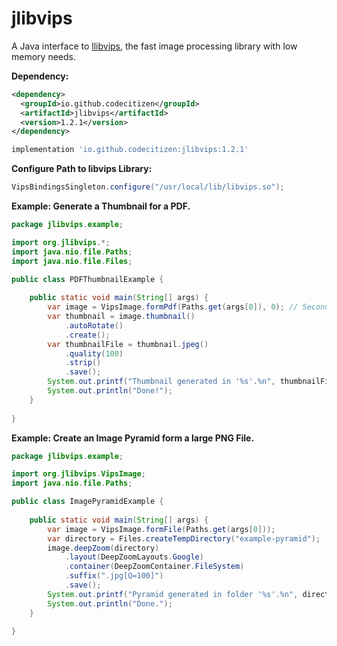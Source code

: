 # jlibvips

A Java interface to [llibvips](http://libvips.github.io/libvips/), the fast image processing library with low memory needs.

**Dependency:**

```xml
<dependency>
  <groupId>io.github.codecitizen</groupId>
  <artifactId>jlibvips</artifactId>
  <version>1.2.1</version>
</dependency>
```

```groovy
implementation 'io.github.codecitizen:jlibvips:1.2.1'
```

**Configure Path to libvips Library:**

```java
VipsBindingsSingleton.configure("/usr/local/lib/libvips.so");
```

**Example: Generate a Thumbnail for a PDF.**

```java
package jlibvips.example;

import org.jlibvips.*;
import java.nio.file.Paths;
import java.nio.file.Files;

public class PDFThumbnailExample {
    
    public static void main(String[] args) {
        var image = VipsImage.formPdf(Paths.get(args[0]), 0); // Second Parameter is the Page Number
        var thumbnail = image.thumbnail()
            .autoRotate()
            .create();
        var thumbnailFile = thumbnail.jpeg()
            .quality(100)
            .strip()
            .save();
        System.out.printf("Thumbnail generated in '%s'.%n", thumbnailFile.toString());
        System.out.println("Done!");
    }
    
}
```

**Example: Create an Image Pyramid form a large PNG File.**


```java
package jlibvips.example;

import org.jlibvips.VipsImage;
import java.nio.file.Paths;

public class ImagePyramidExample {
    
    public static void main(String[] args) {
        var image = VipsImage.formFile(Paths.get(args[0]));
        var directory = Files.createTempDirectory("example-pyramid");
        image.deepZoom(directory)
            .layout(DeepZoomLayouts.Google)
            .container(DeepZoomContainer.FileSystem)
            .suffix(".jpg[Q=100]")
            .save();
        System.out.printf("Pyramid generated in folder '%s'.%n", directory.toString());
        System.out.println("Done.");
    }
    
}
```
